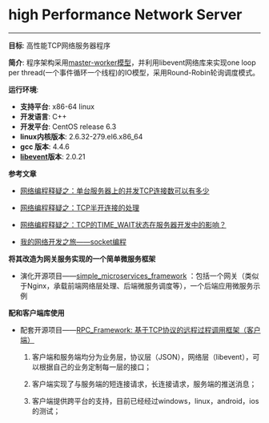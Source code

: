 high Performance Network Server
=============================
-----
**目标**: 高性能TCP网络服务器程序  

**简介**: 程序架构采用[master-worker模型](http://yaocoder.blog.51cto.com/2668309/1170944)，并利用libevent网络库来实现one loop per thread(一个事件循环一个线程)的IO模型，采用Round-Robin轮询调度模式。  

**运行环境**:
* **支持平台**: x86-64 linux  
* **开发语言**: C++  
* **开发平台**: CentOS release 6.3 
* **linux内核版本**: 2.6.32-279.el6.x86_64 
* **gcc 版本**: 4.4.6
* **[libevent](http://libevent.org/)版本**: 2.0.21


**参考文章**

* [网络编程释疑之：单台服务器上的并发TCP连接数可以有多少](http://yaocoder.blog.51cto.com/2668309/1312821)

* [网络编程释疑之：TCP半开连接的处理](http://yaocoder.blog.51cto.com/2668309/1309358)

* [网络编程释疑之：TCP的TIME_WAIT状态在服务器开发中的影响？](http://yaocoder.blog.51cto.com/2668309/1338567)

* [我的网络开发之旅——socket编程](http://yaocoder.blog.51cto.com/2668309/1556742)

**将其改造为网关服务实现的一个简单微服务框架**
* 演化开源项目——[simple_microservices_framework](https://github.com/yaocoder/simple_microservices_framework)
：包括一个网关（类似于Nginx，承载前端网络层处理、后端微服务调度等），一个后端应用微服务示例

**配和客户端库使用**
* 配套开源项目——[RPC_Framework: 基于TCP协议的远程过程调用框架（客户端）](https://github.com/yaocoder/RPC_Framework) 
  1. 客户端和服务端均分为业务层，协议层（JSON），网络层（libevent），可以根据自己的业务定制每一层的接口；

  2. 客户端实现了与服务端的短连接请求，长连接请求，服务端的推送消息；

  3. 客户端提供跨平台的支持，目前已经经过windows，linux，android，ios的测试；

